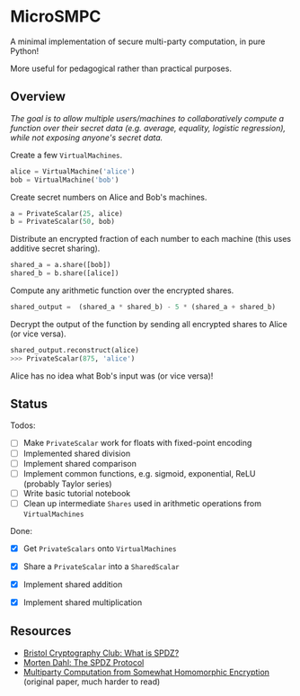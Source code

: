 # MicroSMPC

A minimal implementation of secure multi-party computation, in pure Python!

More useful for pedagogical rather than practical purposes. 

## Overview

*The goal is to allow multiple users/machines to collaboratively compute a function over their secret data (e.g. average, equality, logistic regression), while not exposing anyone's secret data.*

Create a few `VirtualMachines`.

```python
alice = VirtualMachine('alice')
bob = VirtualMachine('bob')
```

Create secret numbers on Alice and Bob's machines.

```python
a = PrivateScalar(25, alice)
b = PrivateScalar(50, bob)
```

Distribute an encrypted fraction of each number to each machine (this uses additive secret sharing).

```python
shared_a = a.share([bob])
shared_b = b.share([alice])
```

Compute any arithmetic function over the encrypted shares.

```python
shared_output =  (shared_a * shared_b) - 5 * (shared_a + shared_b)
```

Decrypt the output of the function by sending all encrypted shares to Alice (or vice versa).

```python
shared_output.reconstruct(alice)
>>> PrivateScalar(875, 'alice')
```

Alice has no idea what Bob's input was (or vice versa)!

## Status

Todos:
- [ ] Make `PrivateScalar` work for floats with fixed-point encoding
- [ ] Implemented shared division
- [ ] Implement shared comparison
- [ ] Implement common functions, e.g. sigmoid, exponential, ReLU (probably Taylor series)
- [ ] Write basic tutorial notebook
- [ ] Clean up intermediate `Shares` used in arithmetic operations from `VirtualMachines`

Done:
- [x] Get `PrivateScalars` onto `VirtualMachines`
- [x] Share a `PrivateScalar` into a `SharedScalar`
- [x] Implement shared addition
- [x] Implement shared multiplication


## Resources

- [Bristol Cryptography Club: What is SPDZ?](https://bristolcrypto.blogspot.com/2016/10/what-is-spdz-part-2-circuit-evaluation.html)
- [Morten Dahl: The SPDZ Protocol](https://mortendahl.github.io/2017/09/03/the-spdz-protocol-part1/)
- [Multiparty Computation from Somewhat Homomorphic Encryption](https://eprint.iacr.org/2011/535.pdf) (original paper, much harder to read)
